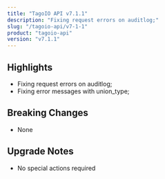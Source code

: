 ```yaml
---
title: "TagoIO API v7.1.1"
description: "Fixing request errors on auditlog;"
slug: "/tagoio-api/v7-1-1"
product: "tagoio-api"
version: "v7.1.1"
---
```


## Highlights

- Fixing request errors on auditlog;
- Fixing error messages with union_type;

## Breaking Changes

- None

## Upgrade Notes

- No special actions required
